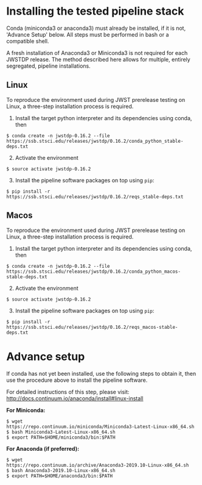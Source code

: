 # Installing the tested pipeline stack

Conda (miniconda3 or anaconda3) must already be installed, if it is not,
'Advance Setup' below.
All steps must be performed in bash or a compatible shell.

A fresh installation of Anaconda3 or Miniconda3 is not required for each JWSTDP
release. The method described here allows for multiple, entirely segregated,
pipeline installations.

## Linux
To reproduce the environment used during JWST prerelease testing on Linux, a 
three-step installation process is required.

1) Install the target python interpreter and its dependencies using conda, then
```
$ conda create -n jwstdp-0.16.2 --file
https://ssb.stsci.edu/releases/jwstdp/0.16.2/conda_python_stable-deps.txt
```

2) Activate the environment
```
$ source activate jwstdp-0.16.2
```

3) Install the pipeline software packages on top using `pip`:
```
$ pip install -r https://ssb.stsci.edu/releases/jwstdp/0.16.2/reqs_stable-deps.txt
```

## Macos
To reproduce the environment used during JWST prerelease testing on Linux, a 
three-step installation process is required.

1) Install the target python interpreter and its dependencies using conda, then
```
$ conda create -n jwstdp-0.16.2 --file
https://ssb.stsci.edu/releases/jwstdp/0.16.2/conda_python_macos-stable-deps.txt
```

2) Activate the environment
```
$ source activate jwstdp-0.16.2
```

3) Install the pipeline software packages on top using `pip`:
```
$ pip install -r https://ssb.stsci.edu/releases/jwstdp/0.16.2/reqs_macos-stable-deps.txt
```

# Advance setup
 
If conda has not yet been installed, use the following steps to obtain
it, then use the procedure above to install the pipeline software.

For detailed instructions of this step, please visit: http://docs.continuum.io/anaconda/install#linux-install

**For Miniconda:**

```
$ wget
https://repo.continuum.io/miniconda/Miniconda3-Latest-Linux-x86_64.sh
$ bash Miniconda3-Latest-Linux-x86_64.sh
$ export PATH=$HOME/miniconda3/bin:$PATH
```

**For Anaconda (if preferred):**

```
$ wget
https://repo.continuum.io/archive/Anaconda3-2019.10-Linux-x86_64.sh
$ bash Anaconda3-2019.10-Linux-x86_64.sh
$ export PATH=$HOME/anaconda3/bin:$PATH
```

